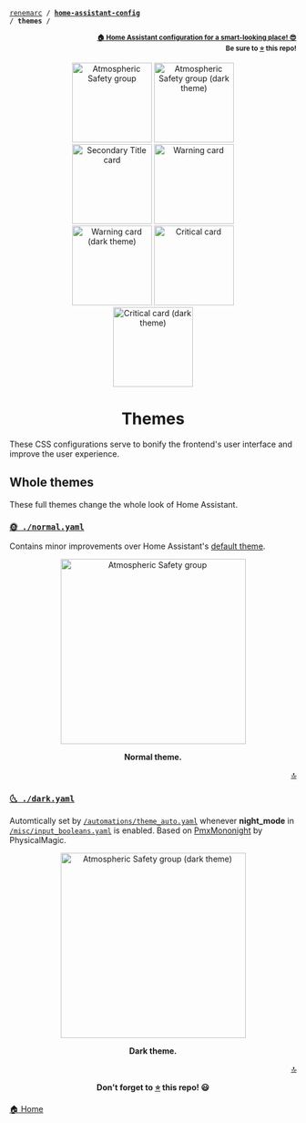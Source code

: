 <!-- Header -->
[link-profile]:https://github.com/renemarc
[link-repo]:https://github.com/renemarc/home-assistant-config

<a name="top"></a>
<code>[renemarc][link-profile] / **[home-assistant-config][link-repo]** / **themes** /</code>

<p align="right"><sub><strong><a href="https://github.com/renemarc/home-assistant-config">🏠 Home Assistant configuration for a smart-looking place! 😎</a><br>Be sure to <a href="#" title="star">⭐️</a> this repo!</strong></sub></p>

<!-- Hero -->
<figure>
    <div align="center">
        <a href="#-normalyaml"><img src="../www/screenshots/group-atmosphere.png" alt="Atmospheric Safety group" title="Normal theme" width="140"></a>
        <a href="#-darkyaml"><img src="../www/screenshots/group-atmosphere-dark.png" alt="Atmospheric Safety group (dark theme)" title="Dark theme" width="140"></a>
    </div>
    <div align="center">
        <a href="#-card-secondary-titleyaml"><img src="../www/screenshots/card-secondary.png" alt="Secondary Title card" title="Secondary Title" width="140"></a>
        <a href="#-card-warningyaml"><img src="../www/screenshots/card-warning.png" alt="Warning card" title="Normal theme" width="140"></a>
        <a href="#-card-warningyaml"><img src="../www/screenshots/card-warning-dark.png" alt="Warning card (dark theme)" title="Dark theme" width="140"></a>
        <a href="#-card-criticalyaml"><img src="../www/screenshots/card-critical.png" alt="Critical card" title="Normal theme" width="140"></a>
        <a href="#-card-criticalyaml"><img src="../www/screenshots/card-critical-dark.png" alt="Critical card (dark theme)" title="Dark theme" width="140"></a>
    </div>
</figure>

<h1 align="center">Themes</h1>

These CSS configurations serve to bonify the frontend's user interface and improve the user experience.

## Whole themes

These full themes change the whole look of Home Assistant.

### [`🌞 ./normal.yaml`](normal.yaml)

Contains minor improvements over Home Assistant's [default theme](https://github.com/home-assistant/home-assistant-polymer/blob/master/src/resources/ha-style.html).

<div align="center">
    <figure>
        <div>
            <img src="../www/screenshots/group-atmosphere.png" alt="Atmospheric Safety group" title="Normal theme" width="325">
        </div>
        <figcaption>
            <p><strong>Normal theme.</strong></p>
        </figcaption>
    </figure>
</div>

<p align="right"><a href="#top" title="Back to top">🔝</a></p>

### [`🌜 ./dark.yaml`](dark.yaml)

Automtically set by [`/automations/theme_auto.yaml`](../automations/theme_auto.yaml) whenever **night_mode** in [`/misc/input_booleans.yaml`](../misc/input_booleans.yaml) is enabled. Based on [PmxMononight](https://community.home-assistant.io/t/share-your-themes/22018/38) by PhysicalMagic.

<div align="center">
    <figure>
        <div>
            <img src="../www/screenshots/group-atmosphere-dark.png" alt="Atmospheric Safety group (dark theme)" title="Dark theme" width="325">
        </div>
        <figcaption>
            <p><strong>Dark theme.</strong></p>
        </figcaption>
    </figure>
</div>

<!-- Footer -->
<p align="right"><a href="#top" title="Back to top">🔝</a></p>

<p align="center"><strong>Don't forget to <a href="#" title="star">⭐️</a> this repo! 😃</strong></p>

[🏠 Home][link-repo]
